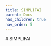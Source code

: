 ```yaml
---
title: SIMPLIFAI
parent: Docs
has_children: true
nav_order: 5
---
```

<div style="background-color:#000000, font-color:#C0C0C0">
# SIMPLIF<span style="font-color:123BFF">AI</span>
</div>

